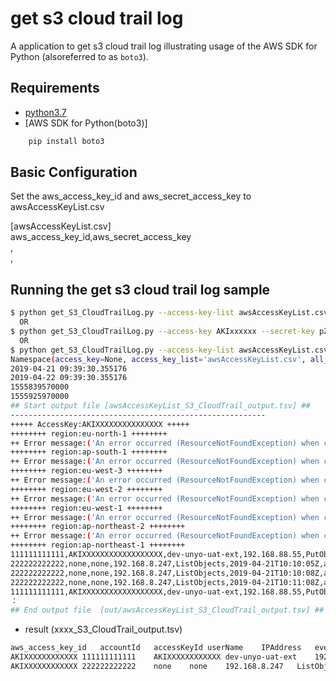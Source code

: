 # get s3 cloud trail log

A application to get s3 cloud trail log illustrating usage of the AWS SDK for Python (alsoreferred to as `boto3`).

## Requirements
  - [python3.7](https://www.python.org/)  
  - [AWS SDK for Python(boto3)]

```bash
    pip install boto3
```

## Basic Configuration

Set the aws_access_key_id and aws_secret_access_key to awsAccessKeyList.csv

[awsAccessKeyList.csv]    
aws_access_key_id,aws_secret_access_key     
<your access key id1>,<your secret key1>    
<your access key id2>,<your secret key2>     


## Running the get s3 cloud trail log sample


```bash
$ python get_S3_CloudTrailLog.py --access-key-list awsAccessKeyList.csv --start-time 2019-04-17T12:00:00 --end-time 2019-04-18T12:00:00 --filter-pattern 'SigV2' --region ap-northeast-1 --all-output Ture
  OR
$ python get_S3_CloudTrailLog.py --access-key AKIxxxxxx --secret-key pZxxxxxx --start-time 2019-04-17T12:00:00 --end-time 2019-04-18T12:00:00 --filter-pattern 'SigV2' --region ap-northeast-1 --all-output Ture
  OR
$ python get_S3_CloudTrailLog.py --access-key-list awsAccessKeyList.csv --filter-pattern 'SigV2' --region all
Namespace(access_key=None, access_key_list='awsAccessKeyList.csv', all_output=True, end_time=None, filter_pattern='SigV2', region='all', secret_key=None, start_time=None)
2019-04-21 09:39:30.355176
2019-04-22 09:39:30.355176
1555839570000
1555925970000
## Start output file [awsAccessKeyList_S3_CloudTrail_output.tsv] ##
---------------------------------------------------------
+++++ AccessKey:AKIXXXXXXXXXXXXXXX +++++
++++++++ region:eu-north-1 ++++++++
++ Error message:('An error occurred (ResourceNotFoundException) when calling the FilterLogEvents operation: The specified log group does not exist.',)
++++++++ region:ap-south-1 ++++++++
++ Error message:('An error occurred (ResourceNotFoundException) when calling the FilterLogEvents operation: The specified log group does not exist.',)
++++++++ region:eu-west-3 ++++++++
++ Error message:('An error occurred (ResourceNotFoundException) when calling the FilterLogEvents operation: The specified log group does not exist.',)
++++++++ region:eu-west-2 ++++++++
++ Error message:('An error occurred (ResourceNotFoundException) when calling the FilterLogEvents operation: The specified log group does not exist.',)
++++++++ region:eu-west-1 ++++++++
++ Error message:('An error occurred (ResourceNotFoundException) when calling the FilterLogEvents operation: The specified log group does not exist.',)
++++++++ region:ap-northeast-2 ++++++++
++ Error message:('An error occurred (ResourceNotFoundException) when calling the FilterLogEvents operation: The specified log group does not exist.',)
++++++++ region:ap-northeast-1 ++++++++
111111111111,AKIXXXXXXXXXXXXXXXXXX,dev-unyo-uat-ext,192.168.88.55,PutObject,2019-04-21T10:00:06Z,ap-northeast-1,uat-common-ap-northeast-1.s3.amazonaws.com,uat-common-ap-northeast-1,SigV2
222222222222,none,none,192.168.8.247,ListObjects,2019-04-21T10:10:05Z,ap-northeast-1,uat-common-ap-northeast-1.s3.amazonaws.com,uat-common-ap-northeast-1,SigV2
222222222222,none,none,192.168.8.247,ListObjects,2019-04-21T10:10:08Z,ap-northeast-1,uat-common-ap-northeast-1.s3.amazonaws.com,uat-common-ap-northeast-1,SigV2
222222222222,none,none,192.168.8.247,ListObjects,2019-04-21T10:11:08Z,ap-northeast-1,uat-common-ap-northeast-1.s3.amazonaws.com,uat-common-ap-northeast-1,SigV2
111111111111,AKIXXXXXXXXXXXXXXXXXX,dev-unyo-uat-ext,192.168.88.55,PutObject,2019-04-21T10:10:32Z,ap-northeast-1,uat-common-ap-northeast-1.s3.amazonaws.com,uat-common-ap-northeast-1,SigV2
：
## End output file  [out/awsAccessKeyList_S3_CloudTrail_output.tsv] ##

```

 - result (xxxx_S3_CloudTrail_output.tsv)    
```bash
aws_access_key_id	accountId	accessKeyId	userName	IPAddress	eventName	eventTime	awsRegion	hostName	bucketName	SignatureVersion
AKIXXXXXXXXXXXX	111111111111	AKIXXXXXXXXXXXX	dev-unyo-uat-ext	192.168.88.55	PutObject	2019-04-17T12:00:05Z	ap-northeast-1	uat-common-ap-northeast-1.s3.amazonaws.com	uat-common-ap-northeast-1	SigV2
AKIXXXXXXXXXXXX	222222222222	none	none	192.168.8.247	ListObjects	2019-04-17T12:10:09Z	ap-northeast-1	uat-common-ap-northeast-1.s3.amazonaws.com	uat-common-ap-northeast-1	SigV2
```
